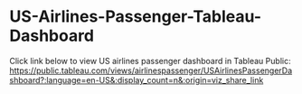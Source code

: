 # US-Airlines-Passenger-Tableau-Dashboard

Click link below to view US airlines passenger dashboard in Tableau Public:
https://public.tableau.com/views/airlinespassenger/USAirlinesPassengerDashboard?:language=en-US&:display_count=n&:origin=viz_share_link
